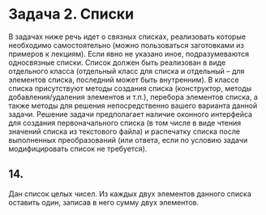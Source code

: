 # Задача 2.	Списки
В задачах ниже речь идет о связных списках, реализовать которые необходимо самостоятельно (можно пользоваться заготовками из примеров к лекциям). Если явно не указано иное, подразумеваются односвязные списки.
Список должен быть реализован в виде отдельного класса (отдельный класс для списка и отдельный – для элементов списка, последний может быть внутренним). В классе списка присутствуют методы создания списка (конструктор, методы добавления/удаления элементов и т.п.), перебора элементов списка, а также методы для решения непосредственно вашего варианта данной задачи.
Решение задачи предполагает наличие оконного интерфейса для создания первоначального списка (в том числе в виде чтения значений списка из текстового файла) и распечатку списка после выполненных преобразований (или ответа, если по условию задачи модифицировать список не требуется).
## 14.	
Дан список целых чисел. Из каждых двух элементов данного списка оставить один, записав в него сумму двух элементов.
